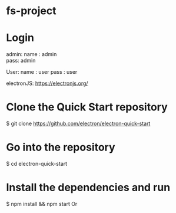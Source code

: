 
# fs-project

# Login
admin:
name : admin  
pass: admin

User:
name : user
pass : user


electronJS: https://electronjs.org/


# Clone the Quick Start repository
$ git clone https://github.com/electron/electron-quick-start

# Go into the repository
$ cd electron-quick-start

# Install the dependencies and run
$ npm install && npm start
Or 

